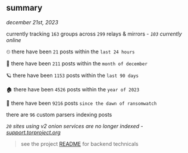 
## summary
_december 21st, 2023_

currently tracking `163` groups across `299` relays & mirrors - _`103` currently online_

⏲ there have been `21` posts within the `last 24 hours`

🦈 there have been `211` posts within the `month of december`

🪐 there have been `1153` posts within the `last 90 days`

🏚 there have been `4526` posts within the `year of 2023`

🦕 there have been `9216` posts `since the dawn of ransomwatch`

there are `96` custom parsers indexing posts

_`20` sites using v2 onion services are no longer indexed - [support.torproject.org](https://support.torproject.org/onionservices/v2-deprecation/)_

> see the project [README](https://github.com/joshhighet/ransomwatch#ransomwatch--) for backend technicals
